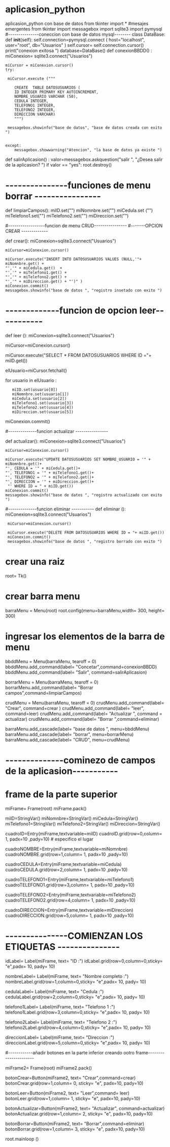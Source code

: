 # aplicasion_python
aplicasion_python con base de datos 
from tkinter import *
#mesajes emergentes 
from tkinter import messagebox
import sqlite3
import pymysql 
#---------------coneccion con base de datos mysql--------
class DataBase:
  def __init__(self):
    self.connection=pymysql.connect (
      host="localhost",
      user="root",
      db="Usuarios"
    )
    self.cursor= self.connection.cursor()
    print("conexion exitosa ")
    database=DataBase()
def conexionBBDD() :
    miConexion= sqlite3.connect("Usuarios")
  
    miCursor = miConexion.cursor()
    try:
 
     miCursor.execute ("""

        CREATE  TABLE DATOSUSUARIOS (
        ID INTEGER PRIMARY KEY AUTOINCREMENT,
        NOMBRE_USUARIO VARCHAR (50),
        CEDULA INTEGER,
        TELEFONO1 INTEGER,
        TELEFONO2 INTEGER,
        DIRECCION VARCHAR)
        """)

     messagebox.showinfo("base de datos", "base de datos creada con exito ")


    except:
        messagebox.showwarning("Atencion", "la base de datos ya existe ")
     
   

def salirAplicasion() :
   valor=messagebox.askquestion("salir ", "¿Desea salir de la aplicasion? ")
   if  valor == "yes":
       root.destroy()


# ---------------funciones de  menu borrar ----------------

def limpiarCampos():
  miID.set("")
  miNomnbre.set("")
  miCedula.set ("")
  miTelefono1.set("")
  miTelefono2.set("")
  miDireccion.set("")
    

#------------------funcion de menu  CRUD----------------
#-------OPCION CREAR -------------

def crear():
    miConexion=sqlite3.connect("Usuarios")

    miCursor=miConexion.cursor()

    miCursor.execute("INSERT INTO DATOSUSUARIOS VALUES (NULL,'"+ miNomnbre.get() + 
    "','" + miCedula.get()  +
    "','" + miTelefono1.get() +
    "','" + miTelefono2.get() +
    "','" + miDireccion.get() + "')" )
    miConexion.commit()
    messagebox.showinfo("base de datos ", "registro insetado con exito ")
  

 # -------------funcion de opcion leer-----------

def leer ():
  miConexion=sqlite3.connect("Usuarios")

  miCursor=miConexion.cursor()

  miCursor.execute("SELECT * FROM DATOSUSUARIOS WHERE ID ="+ miID.get())

  elUsuario=miCursor.fetchall()

  for usuario in elUsuario :

       miID.set(usuario[0])
       miNomnbre.set(usuario[1])
       miCedula.set(usuario[2])
       miTelefono1.set(usuario[3])
       miTelefono2.set(usuario[4])
       miDireccion.set(usuario[5])

  miConexion.commit()

  #--------------funcion actualizar ----------------

def actualizar():
    miConexion=sqlite3.connect("Usuarios")

    miCursor=miConexion.cursor()

    miCursor.execute("UPDATE DATOSUSUARIOS SET NOMBRE_USUARIO = '" + miNomnbre.get()+
    "', CEDULA = '" + miCedula.get()+
    "', TELEFONO1 = '" + miTelefono1.get()+
    "', TELEFONO2 = '" + miTelefono2.get()+
    "', DIRECCION = '" + miDireccion.get()+
     "' WHERE ID = " + miID.get())
    miConexion.commit()
    messagebox.showinfo("base de datos ", "registro actualizado con exito ")

#--------------funcion eliminar -----------
def eliminar ():
     miConexion=sqlite3.connect("Usuarios")

     miCursor=miConexion.cursor()

     miCursor.execute("DELETE FROM DATOSUSUARIOS WHERE ID = "+ miID.get())
     miConexion.commit()
     messagebox.showinfo("base de datos ", "registro borrado con exito ")









 
# crear una raiz 

root= Tk()

# crear barra menu

barraMenu = Menu(root)
root.config(menu=barraMenu,width= 300, height= 300)
# ingresar los elementos de la barra de menu 
bbddMenu = Menu(barraMenu, tearoff = 0)
bbddMenu.add_command(label= "Concetar",command=conexionBBDD)
bbddMenu.add_command(label= "Salir", command=salirAplicasion)

borrarMenu = Menu(barraMenu, tearoff = 0)
borrarMenu.add_command(label= "Borrar campos",command=limpiarCampos)


crudMenu = Menu(barraMenu, tearoff = 0)
crudMenu.add_command(label= "Crear", command=crear )
crudMenu.add_command(label= "leer", command=leer)
crudMenu.add_command(label= "Actualizar ", command = actualizar)
crudMenu.add_command(label= "Borrar  ",command=eliminar)

barraMenu.add_cascade(label= "base de datos ", menu=bbddMenu)
barraMenu.add_cascade(label= "borrar", menu=borrarMenu)
barraMenu.add_cascade(label= "CRUD", menu=crudMenu)

# --------------cominezo de campos de la aplicasion-----------

# frame de la parte superior 

miFrame= Frame(root)
miFrame.pack()

miID=StringVar()
miNomnbre=StringVar()
miCedula=StringVar()
miTelefono1=StringVar()
miTelefono2=StringVar()
miDireccion=StringVar()

cuadroID=Entry(miFrame,textvariable=miID)
cuadroID.grid(row=0,column= 1, padx=10 ,pady=10) # especifico el lugar 

cuadroNOMBRE=Entry(miFrame,textvariable=miNomnbre)
cuadroNOMBRE.grid(row=1,column= 1, padx=10 ,pady=10)

cuadroCEDULA=Entry(miFrame,textvariable=miCedula)
cuadroCEDULA.grid(row=2,column= 1, padx=10 ,pady=10)

cuadroTELEFONO1=Entry(miFrame,textvariable=miTelefono1)
cuadroTELEFONO1.grid(row=3,column= 1, padx=10 ,pady=10)

cuadroTELEFONO2=Entry(miFrame,textvariable=miTelefono2)
cuadroTELEFONO2.grid(row=4,column= 1, padx=10 ,pady=10)

cuadroDIRECCION=Entry(miFrame,textvariable=miDireccion)
cuadroDIRECCION.grid(row=5,column= 1, padx=10 ,pady=10)


# ---------------COMIENZAN LOS ETIQUETAS ---------------

idLabel= Label(miFrame, text= "ID :")
idLabel.grid(row=0,column=0,sticky= "e",padx= 10, pady= 10)

nombreLabel= Label(miFrame, text= "Nombre completo :")
nombreLabel.grid(row=1,column=0,sticky= "e",padx= 10, pady= 10)


cedulaLabel= Label(miFrame, text= "Cedula :")
cedulaLabel.grid(row=2,column=0,sticky= "e",padx= 10, pady= 10)


telefono1Label= Label(miFrame, text= "Telefono 1 :")
telefono1Label.grid(row=3,column=0,sticky= "e",padx= 10, pady= 10)



telefono2Label= Label(miFrame, text= "Telefono 2 :")
telefono2Label.grid(row=4,column=0,sticky= "e",padx= 10, pady= 10)

direccionLabel= Label(miFrame, text= "Direccion :")
direccionLabel.grid(row=5,column=0,sticky= "e",padx= 10, pady= 10)

#------------añadir botones en la parte inferior creando ootro frame----------------------

miFrame2= Frame(root)
miFrame2.pack()

botonCrear=Button(miFrame2, text= "Crear",command=crear)
botonCrear.grid(row=1,column= 0, sticky= "e", padx=10, pady=10)

botonLeer=Button(miFrame2, text= "Leer",command= leer)
botonLeer.grid(row=1,column= 1, sticky= "e", padx=10, pady=10)

botonActualizar=Button(miFrame2, text= "Actualizar", command=actualizar)
botonActualizar.grid(row=1,column= 2, sticky= "e", padx=10, pady=10)


botonBorrar=Button(miFrame2, text= "Borrar",command=eliminar)
botonBorrar.grid(row=1,column= 3, sticky= "e", padx=10, pady=10)


root.mainloop ()
